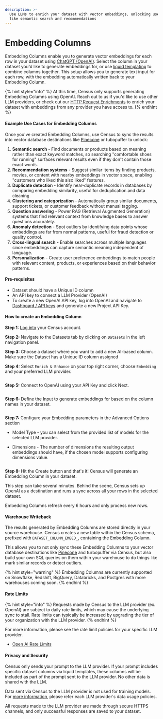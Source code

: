 ```yaml
---
description: >-
  Use LLMs to enrich your dataset with vector embeddings, unlocking use cases
  like semantic search and recommendations
---
```


# Embedding Columns

Embedding Columns enable you to generate vector embeddings for each row in your dataset using [ChatGPT (OpenAI)](https://platform.openai.com/docs/guides/embeddings). Select the column in your dataset you'd like to generate embeddings for, or use [liquid templating](../../syncs/structuring-data/liquid-templates.md) to combine columns together. This setup allows you to generate text input for each row, with the embedding automatically written back to your Embedding Column.

{% hint style="info" %}
At this time, Census only supports generating Embedding Columns using OpenAI. Reach out to us if you'd like to use other LLM providers, or check out our [HTTP Request Enrichments](enrichment/http-request-enrichments.md) to enrich your dataset with embeddings from any provider you have access to.
{% endhint %}

#### Example Use Cases for Embedding Columns

Once you've created Embedding Columns, use Census to sync the results into vector database destinations like [Pinecone](../../destinations/available-destinations/tubopuffer.md) or tubopuffer to unlock:

1. **Semantic search** - Find documents or products based on meaning rather than exact keyword matches, so searching "comfortable shoes for running" surfaces relevant results even if they don't contain those exact words.
2. **Recommendation systems** - Suggest similar items by finding products, movies, or content with nearby embeddings in vector space, enabling "customers who liked this also liked" features.
3. **Duplicate detection** - Identify near-duplicate records in databases by comparing embedding similarity, useful for deduplication and data cleaning.
4. **Clustering and categorization** - Automatically group similar documents, support tickets, or customer feedback without manual tagging.
5. **Question answering** - Power RAG (Retrieval Augmented Generation) systems that find relevant context from knowledge bases to answer questions accurately.
6. **Anomaly detection** - Spot outliers by identifying data points whose embeddings are far from normal patterns, useful for fraud detection or quality control.
7. **Cross-lingual search** - Enable searches across multiple languages since embeddings can capture semantic meaning independent of language.
8. **Personalization** - Create user preference embeddings to match people with relevant content, products, or experiences based on their behavior patterns.

#### Pre-requisites

* Dataset should have a Unique ID column
* An API key to connect a LLM Provider (OpenAI)
* To create a new OpenAI API key, log into OpenAI and navigate to [Dashboard / API keys](https://platform.openai.com/api-keys) and generate a new Project API Key.

#### How to create an Embedding Column

**Step 1:** [Log into](https://app.getcensus.com/) your Census account.

**Step 2:** Navigate to the Datasets tab by clicking on `Datasets` in the left navigation panel.

**Step 3:** Choose a dataset where you want to add a new AI-based column. Make sure the Dataset has a Unique ID column assigned

**Step 4:** Select `Enrich & Enhance` on your top right corner, choose `Embedding` and your preferred LLM provider.

<figure><img src="../../.gitbook/assets/Screenshot 2025-10-17 at 2.00.02 PM.png" alt=""><figcaption></figcaption></figure>

**Step 5:** Connect to OpenAI using your API Key and click Next.

<figure><img src="../../.gitbook/assets/Screenshot 2025-10-17 at 2.01.10 PM.png" alt=""><figcaption></figcaption></figure>

**Step 6:** Define the Input to generate embeddings for based on the column names in your dataset.

<figure><img src="../../.gitbook/assets/Screenshot 2025-10-17 at 2.02.50 PM.png" alt=""><figcaption></figcaption></figure>

**Step 7:** Configure your Embedding parameters in the Advanced Options section

* Model Type - you can select from the provided list of models for the selected LLM provider.
*   Dimensions - The number of dimensions the resulting output embeddings should have, if the chosen model supports configuring dimensions value.

    <figure><img src="../../.gitbook/assets/Screenshot 2025-10-17 at 2.05.02 PM.png" alt=""><figcaption></figcaption></figure>

**Step 8:** Hit the Create button and that's it! Census will generate an Embedding Column in your dataset.

This step can take several minutes. Behind the scene, Census sets up OpenAI as a destination and runs a sync across all your rows in the selected dataset.

Embedding Columns refresh every 6 hours and only process new rows.

#### Warehouse Writeback

The results generated by Embedding Columns are stored directly in your source warehouse. Census creates a new table within the Census schema, prefixed with `DATASET_COLUMN_EMBED_`, containing the Embedding Column.

This allows you to not only sync these Embedding Columns to your vector database destinations like [Pinecone](../../destinations/available-destinations/tubopuffer.md) and turbopuffer via Census, but also build your own SQL queries on  them within your warehouse to do things like mark similar records or detect outliers.

{% hint style="warning" %}
Embedding Columns are currently supported on Snowflake, Redshift, BigQuery, Databricks, and Postgres with more warehouses coming soon.
{% endhint %}

#### Rate Limits

{% hint style="info" %}
Requests made by Census to the LLM provider (ex. OpenAI) are subject to daily rate limits, which may cause the underlying sync to stall. Rate limits can typically be increased by upgrading the tier of your organization with the LLM provider.
{% endhint %}

For more information, please see the rate limit policies for your specific LLM provider.

* [Open AI Rate Limits](https://platform.openai.com/docs/guides/rate-limits#usage-tiers)

#### Privacy and Security

Census only sends your prompt to the LLM provider. If your prompt includes specific dataset columns via liquid templates, these columns will be included as part of the prompt sent to the LLM provider. No other data is shared with the LLM.

Data sent via Census to the LLM provider is not used for training models. For [more information](https://community.openai.com/t/does-the-openai-api-get-access-to-the-data-i-send-it-or-store-the-data/599538), please refer each LLM provider's data usage policies.

All requests made to the LLM provider are made through secure HTTPS channels, and only successful responses are saved to your dataset.
